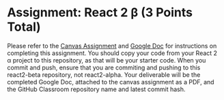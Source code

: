 # Assignment: React 2 β (3 Points Total)

Please refer to the [Canvas Assignment](https://canvas.wisc.edu/courses/219500/assignments/910617) and [Google Doc](https://docs.google.com/document/d/1xI0ktDjy98_PrU5YjXkcwzOJLd6CajJK9Ed3apRUZDg/edit) for instructions on completing this assignment. You should copy your code from your React 2 α project to this repository, as that will be your starter code. When you commit and push, ensure that you are commiting and pushing to this react2-beta repository, not react2-alpha. Your deliverable will be the completed Google Doc, attached to the canvas assignment as a PDF, and the GitHub Classroom repository name and latest commit hash.

